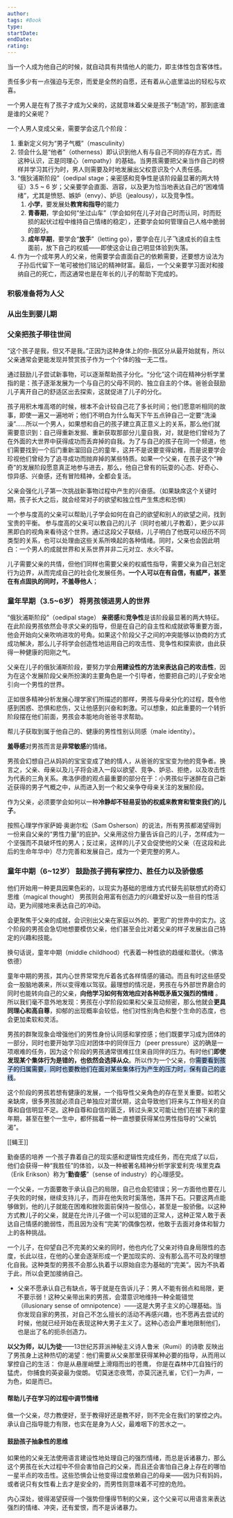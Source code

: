 ```yaml
---
author: 
tags: #Book 
type:
startDate: 
endDate:
rating: 
---
```



当一个人成为他自己的时候，就自动具有共情他人的能力，即主体性包含客体性。

责任多少有一点强迫与无奈，而爱是全然的自愿，还有着从心底里溢出的轻松与欢喜。

一个男人是在有了孩子才成为父亲的，这就意味着父亲是孩子“制造”的，那到底谁是谁的父亲呢？


一个人男人变成父亲，需要学会这几个阶段：
1. 重新定义何为“男子气概”（masculinity）
2. 领会什么是“他者”（otherness）即认识到他人有与自己不同的存在方式，而这种认识，正是同理心（empathy）的基础。当男孩需要把父亲当作自己的榜样并学习其行为时，男人则需要及时地发展出父权意识及个人责任感。
3. “俄狄浦斯阶段”（oedipal stage；亲密感和竞争性是该阶段最显著的两大特征）3.5 ~ 6 岁；父亲要学会直面、涵容，以及更为恰当地表达自己的“困难情绪”，尤其是愤怒、嫉妒（envy）、妒忌（jealousy），以及竞争性。
	1. **小学**，要发展处**教育和指导**的能力 
	2. **青春期**，学会如何“坐过山车”（学会如何在儿子对自己时而认同，时而贬损的起伏过程中维持自己情绪的稳定），还要学会如何管理自己人格中脆弱的部分。
	3. **成年早期**，要学会“**放手**”（letting go），要学会在儿子飞速成长的自主性面前，放下自己的权威——即使这会让自己明显体验到失落。
4. 作为一个成年男人的父亲，他需要学会直面自己的依赖需要，还要想方设法为子孙后代留下一笔可被他们铭记的精神财富。最后，一个父亲要学习面对和接纳自己的死亡，而这通常也是在年长的儿子的帮助下完成的。


### 积极准备将为人父 
### 从出生到婴儿期

### 父亲把孩子带往世间
“这个孩子是我，但又不是我。”正因为这种身体上的你-我区分从最开始就有，所以父亲通常会更能发现并赞赏孩子作为一个个体的独一无二性。

通过鼓励儿子尝试新事物，可以逐渐帮助孩子分化。“分化”这个词在精神分析学里指的是：孩子逐渐发展为一个与自己的父母不同的、独立自主的个体。爸爸会鼓励儿子离开自己的舒适区出去探索，这就促进了儿子的分化。


孩子用积木堆高塔的时候，根本不会计较自己花了多长时间；他们愿意听相同的故事，即使一遍又一遍地听；他们不明白为什么每天下午五点钟自己一定要“洗澡澡”……所以一个男人，如果想和自己的孩子建立真正意义上的关系，那么他们就需要意识到：自己得重新发掘、重新获取那部分儿童自我，对，就是他们曾经为了在外面的大世界中获得成功而丢弃掉的自我。为了与自己的孩子在同一个频道，他们需要找到一个后门重新溜回自己的童年，这并不是说要变得幼稚，而是说要学会珍视他们曾经为了追寻成功而抛弃掉的某些特质。如果一个父亲，在孩子这个“神奇”的发展阶段愿意真正地参与进去，那么，他自己曾有的玩耍的心态、好奇心、惊异感、兴奋感，还有冒险精神，全都会复活。

父亲会强化儿子第一次挑战新事物过程中产生的兴奋感。（如果缺席这个关键时期，孩子长大之后，就会经常对子的欲望和独立性产生焦虑和恐惧）

一个参与度高的父亲可以帮助儿子学会如何在自己的欲望和别人的欲望之间，找到宝贵的平衡。
参与度高的父亲可以教自己的儿子（同时也被儿子教着），更少以非黑即白的视角来看待这个世界。通过这段父子联结，儿子明白了他既可以经历不同类型的关系，也可以处理由这些关系所唤起的各种情绪。同时，父亲也会因此明白：一个男人的成就世界和关系世界并非二元对立、水火不容。

儿子需要父亲的共情，但他们同样也需要父亲的权威性指导，需要父亲为自己划定行为边界，从而完成自己的社会化发展任务。**一个人可以在有自信，有威严，甚至在有点固执的同时，不羞辱他人**；



### 童年早期（3.5~6岁） 将男孩领进男人的世界 

“俄狄浦斯阶段”（oedipal stage）
**亲密感**和**竞争性**是该阶段最显著的两大特征。在此阶段男孩依然会寻求父亲的指导，但是在自己的自主性和成就欲等重要方面，他会开始向父亲吹响进攻的号角。如果这个阶段父子之间的冲突能够以协商的方式成功解决，那么儿子将学会创造性地运用自己的攻击性、竞争性和探索欲，由此获得一种健康的阳刚之气。


父亲在儿子的俄狄浦斯阶段，要努力学会**用建设性的方法来表达自己的攻击性**，因为在这个发展阶段父亲所扮演的主要角色是一个引导者，他要把自己的儿子安全地引向一个男性的世界。


正如很多精神分析发展心理学家们所描述的那样，男孩与母亲分化的过程，既令他感到困惑、恐惧和悲伤，又让他感到兴奋和刺激。可以想象，如此重要的一个转折阶段摆在他们前面，男孩会本能地向爸爸寻求帮助。

帮儿子获取到属于他自己的、健康的男性性别认同感（male identity）。

**羞辱感**对男孩而言是**非常敏感**的情绪。


男孩会幻想自己从妈妈的宝宝变成了她的情人，从爸爸的宝宝变为他的竞争者。换言之，父亲、母亲以及儿子将会进入一段以欲望、竞争、妒忌、拒绝，以及攻击性为代表的三角关系。弗洛伊德的观点最重要的部分在于：小男孩似乎迷醉在自己新近获得的男子气概之中，从而进入到一个和父亲争夺母亲关注的发展阶段。

作为父亲，必须要学会如何以一种**冷静却不轻易妥协的权威来教育和管束我们的儿子**。

按照心理学作家萨姆·奥谢尔松（Sam Osherson）的说法，所有男孩都渴望得到一份来自父亲的“男性力量”的庇护。父亲用这份力量告诉自己的儿子，怎样成为一个坚强而不具破坏性的男人；反过来，这样的儿子又会促使他的父亲（在这段和此后的生命年华中）尽力完善和发展自己，成为一个更完整的男人。

### 童年中期（6~12岁） 鼓励孩子拥有掌控力、胜任力以及骄傲感


他们开始用一种更具因果色彩的，以现实为基础的思维方式代替先前联想式的奇幻思维（magical thought）
男孩则会用富有创造力的兴趣爱好以及一些目的性活动，更为间接地来表达自己的冲动。

会更聚焦于父亲的成就，会识别出父亲在家庭以外的、更宽广的世界中的实力。这个阶段的男孩会急切地想要模仿父亲，他们甚至会比对着父亲的样子发展出自己特定的兴趣和技能。

换句话说，童年中期（middle childhood）代表着一种性欲的趋缓和潜伏。（佛洛依德）

童年中期的男孩，其内心世界常常充斥着各式各样情感的骚动。而且有时这些感受会一股脑地袭来，所以变得难以驾驭。最理想的情况是，男孩在与外部世界磨合的同时也能转向自己的父亲，__向他学习如何有效地应对各种既矛盾又强烈的情绪__ 。所以我们毫不意外地发现：男孩在小学阶段如果和父亲互动频密，那么他就会**更具同理心和高自尊**，抑郁的出现概率会较低，他们对性别角色和整个生命的态度，也会更加柔软和灵活。

男孩的群聚现象会增强他们的男性身份认同感和掌控感；他们既要学习成为团体的一部分，同时也要开始学习应对团体中的同伴压力（peer pressure）这的确是一项艰难的任务，因为这个阶段的男孩通常很难扛住来自同伴的压力。有时他们**即使发现某个集体行为是错的，也依然会选择从众**。所以作为一个父亲，你<mark style="background: #ADCCFFA6;">需要看到孩子的归属需要，同时也要教他们在面对某些集体行为产生的压力时，保有自己的底线</mark>。


这个阶段的男孩若想有健康的发展，一个指导性父亲角色的存在至关重要。如若父亲缺席，很多男孩就必须自己单独应对潜伏期，这会导致他们将来与工作相关的自尊和自信明显不足。这种自尊和自信的匮乏，转过头来又可能让他们在接下来的童年期，甚至在整个一生中，都怀揣着一种一直想要获得某位男性指导的“父亲饥渴”。

[[蝇王]]

勤奋感的培养
一个孩子靠着自己的现实感和逻辑性完成任务，而在完成了以后，他们会获得一种“我胜任”的体验，以及一种被著名精神分析学家爱利克·埃里克森（Erik Erikson）称为“**勤奋感**”（sense of industry）的心理感受。


一个父亲，一方面要敢于承认自己的局限，自己也会犯错误；另一方面他也要在儿子失败的时候，继续支持儿子，而非在他失败时奚落他，落井下石。只要这两点能够做到，他的儿子就能在困难和挫败面前保持一股信心，甚至是一股骄傲。以这种方式教儿子的父亲，就是在允许儿子做一个可以犯错的正常人，这种正常人敢于表达自己情感的脆弱性，而且因为没有“完美”的偶像包袱，他敢于去面对身体和智力上的各种挑战。

一个儿子，在仰望自己不完美的父亲的同时，他也内化了父亲对待自身局限性的态度，长此以往，在他的心里会逐渐形成一个更加现实的、没有那么高不可及的理想化自我。这种类型的男孩不会那么执着于以原始自恋为基础的“完美”。因为不执着于此，所以会更加接纳自己。



- 父亲不愿承认自己有缺点，等于就是在告诉儿子：男人不能有弱点和局限，更不要示弱！这种父亲带出来的男孩，会潜意识地维持一种全能错觉（illusionary sense of omnipotence）——这是大男子主义的心理基础。当你发现自家的男孩，对自己不怎么擅长的活动不再感兴趣，也不愿再去尝试的时候，他就已经开始在表现这种大男子主义了。这种心态会严重地限制他们，也是出了名的扼杀创造力。


**以父为师，以儿为徒**——13世纪苏菲派神秘主义诗人鲁米（Rumi）的诗歌
反映出了男孩身上这种热切的渴望：他们需要从父亲那里获得某种必要的指导，从而用以掌控自己的生活：
你是从悬崖峭壁上滑翔而出的苍鹰，
你是在森林中兀自独行的猛虎，
你捕食的英姿最为俊朗。
切莫迷恋夜莺，亦莫沉迷孔雀，它们一为声，一为色，如是而已。


#### 帮助儿子在学习的过程中调节情绪 

做一个父亲，尽力教便好，至于教得好还是教不好，则不完全在我们的掌控之内。承认自己指导能力有限，也实在是身为人父，最难咽下的苦水之一。


#### 鼓励孩子抽象性的思维 
如果他的父亲无法使用语言建设性地处理自己的强烈情绪，而总是诉诸暴力，那么这个男孩在长大过程中不但会害怕自己的父亲，而且还会害怕自己身上存在的哪怕一星半点的攻击性。这些恐惧会让他变得过度依赖自己的母亲——因为只有妈妈，或者说只有女性看上去才是安全的，而男性则意味着不可控的危险。

内心深处，彼得渴望获得一个强势但懂得节制的父亲，这个父亲可以用语言来表达强烈的情绪、冲突，还有爱恨，而不是诉诸暴力。



















